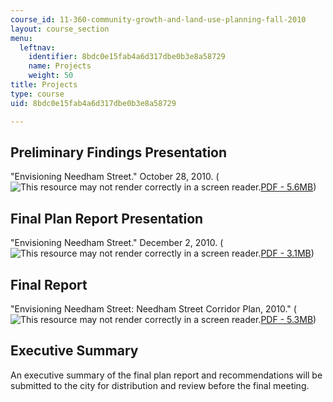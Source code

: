 ```yaml
---
course_id: 11-360-community-growth-and-land-use-planning-fall-2010
layout: course_section
menu:
  leftnav:
    identifier: 8bdc0e15fab4a6d317dbe0b3e8a58729
    name: Projects
    weight: 50
title: Projects
type: course
uid: 8bdc0e15fab4a6d317dbe0b3e8a58729

---
```


Preliminary Findings Presentation
---------------------------------

"Envisioning Needham Street." October 28, 2010. (![This resource may not render correctly in a screen reader.](/images/inacessible.gif)[PDF - 5.6MB](http://web.archive.org/web/20120119044854/http://www.newtonma.gov/Planning/Econ/econ_web/docs/2010/10-28-10-needham-pres.pdf))

Final Plan Report Presentation
------------------------------

"Envisioning Needham Street." December 2, 2010. (![This resource may not render correctly in a screen reader.](/images/inacessible.gif)[PDF - 3.1MB](http://web.archive.org/web/20120119034053/http://www.newtonma.gov/Planning/Econ/econ_web/docs/2010/12-02-10-needham-pres.pdf))

Final Report
------------

"Envisioning Needham Street: Needham Street Corridor Plan, 2010." (![This resource may not render correctly in a screen reader.](/images/inacessible.gif)[PDF - 5.3MB](http://web.mit.edu/11.360/www/MIT_NS_WebF2010.pdf))

Executive Summary
-----------------

An executive summary of the final plan report and recommendations will be submitted to the city for distribution and review before the final meeting.
